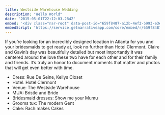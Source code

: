 ```yaml
---
title: Westside Warehouse Wedding
description: "Hello World"
date: "2015-05-01T22:12:03.284Z"
embed: '<div class="nar-root" data-post-id="659f8487-a12b-4ef2-b993-e3ec7c833e29" style="p {text-align:center;opacity: 0.0;animation: nara 0s ease-in 2s forwards;}@keyframes nara {to {opacity: 1.0;}}" ><img style="width:100%;" src="https://content1.getnarrativeapp.com/static/659f8487-a12b-4ef2-b993-e3ec7c833e29/featured.jpg"><noscript><p>Your Narrative blog will appear here, click preview to see it live.<br>For any issues click <a href="https://help.narrative.so/i/j">here</a></p></noscript>'
embedScript: 'https://service.getnarrativeapp.com/core/embed/r/659f8487-a12b-4ef2-b993-e3ec7c833e29.js'
---
```

If you’re looking for an incredibly designed location in Atlanta for you and your bridesmaids to get ready at, look no further than Hotel Clermont. Claire and Gavin’s day was beautifully detailed but most importantly it was centered around the love these two have for each other and for their family and friends. It’s truly an honor to document moments that matter and photos that will get even better with time. 

- Dress: Rue De Seine, Kellys Closet
- Hotel: Hotel Clermont
- Venue: The Westside Warehouse
- MUA: Bristle and Bride
- Bridesmaid dresses: Show me your Mumu
- Grooms tux: The modern Gent
- Cake: Rach makes Cakes

